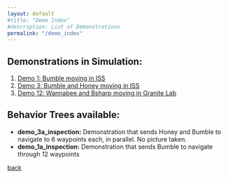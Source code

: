 ```yaml
---
layout: default
#title: "Demo Index"
#description: List of Demonstrations
permalink: "/demo_index"
---
```


Demonstrations in Simulation:
-----------------------------

1. [Demo 1: Bumble moving in ISS](demo_1_iss_bumble.md)
2. [Demo 3: Bumble and Honey moving in ISS](demo_3_iss_bumble_honey.md)
3. [Demo 12: Wannabee and Bsharp moving in Granite Lab](demo_12_granite_lab_wannabee_bsharp.md)
   
   
Behavior Trees available:
-------------------------

* **demo_3a_inspection:** Demonstration that sends Honey and Bumble to navigate to 6 waypoints each, in parallel. No picture taken.
* **demo_1a_inspection:** Demonstration that sends Bumble to navigate through 12 waypoints
   
[back](./)
